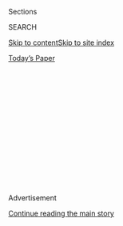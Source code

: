 <div id="app">

<div>

<div>

<div>

<div class="NYTAppHideMasthead css-1q2w90k e1suatyy0">

<div class="section css-ui9rw0 e1suatyy2">

<div class="css-eph4ug er09x8g0">

<div class="css-6n7j50">

</div>

<span class="css-1dv1kvn">Sections</span>

<div class="css-10488qs">

<span class="css-1dv1kvn">SEARCH</span>

</div>

[Skip to content](#site-content)[Skip to site
index](#site-index)

</div>

<div class="css-10698na e1huz5gh0">

</div>

</div>

<div id="masthead-bar-one" class="section hasLinks css-15hmgas e1csuq9d3">

<div class="css-uqyvli e1csuq9d0">

</div>

<div class="css-1uqjmks e1csuq9d1">

</div>

<div class="css-9e9ivx">

[](https://myaccount.nytimes3xbfgragh.onion/auth/login?response_type=cookie&client_id=vi)

</div>

<div class="css-1bvtpon e1csuq9d2">

[Today’s
Paper](https://www.nytimes3xbfgragh.onion/section/todayspaper)

</div>

</div>

</div>

</div>

<div data-aria-hidden="false">

<div id="site-content" data-role="main">

<div>

<div class="css-1aor85t" style="opacity:0.000000001;z-index:-1;visibility:hidden">

<div class="css-1hqnpie">

<div class="css-epjblv">

<span class="css-17xtcya">[Opinion](/section/opinion)</span><span class="css-x15j1o">|</span><span class="css-fwqvlz">China
and America Are Heading Toward
Divorce</span>

</div>

<div class="css-k008qs">

<div class="css-1iwv8en">

<span class="css-18z7m18"></span>

<div>

</div>

</div>

<span class="css-1n6z4y">https://nyti.ms/2NqZVV7</span>

<div class="css-1705lsu">

<div class="css-4xjgmj">

<div class="css-4skfbu" data-role="toolbar" data-aria-label="Social Media Share buttons, Save button, and Comments Panel with current comment count" data-testid="share-tools">

  - 
  - 
  - 
  - 
    
    <div class="css-6n7j50">
    
    </div>

  - 
  - 

</div>

</div>

</div>

</div>

</div>

</div>

<div id="NYT_TOP_BANNER_REGION" class="css-13pd83m">

</div>

<div id="top-wrapper" class="css-1sy8kpn">

<div id="top-slug" class="css-l9onyx">

Advertisement

</div>

[Continue reading the main
story](#after-top)

<div class="ad top-wrapper" style="text-align:center;height:100%;display:block;min-height:250px">

<div id="top" class="place-ad" data-position="top" data-size-key="top">

</div>

</div>

<div id="after-top">

</div>

</div>

<div>

<div class="css-v5btjw etb61u70">

<div class="css-v05ibm etb61u71">

[Opinion](/section/opinion)

</div>

</div>

<div id="sponsor-wrapper" class="css-1hyfx7x">

<div id="sponsor-slug" class="css-19vbshk">

Supported by

</div>

[Continue reading the main
story](#after-sponsor)

<div id="sponsor" class="ad sponsor-wrapper" style="text-align:center;height:100%;display:block">

</div>

<div id="after-sponsor">

</div>

</div>

<div class="css-186x18t">

</div>

<div class="css-1vkm6nb ehdk2mb0">

# China and America Are Heading Toward Divorce

</div>

For 40 years the two countries had an unconscious economic coupling.

<div class="css-18e8msd">

<div class="css-vp77d3 epjyd6m0">

<div class="css-1p10dcb ey68jwv0" data-aria-hidden="true">

[![Thomas L.
Friedman](https://static01.graylady3jvrrxbe.onion/images/2018/04/02/opinion/thomas-l-friedman/thomas-l-friedman-thumbLarge.png
"Thomas L. Friedman")](https://www.nytimes3xbfgragh.onion/by/thomas-l-friedman)

</div>

<div class="css-1baulvz">

By [<span class="css-1baulvz last-byline" itemprop="name">Thomas L.
Friedman</span>](https://www.nytimes3xbfgragh.onion/by/thomas-l-friedman)

<div class="css-8atqhb">

Opinion Columnist

</div>

</div>

</div>

  - June 23,
    2020

  - 
    
    <div class="css-4xjgmj">
    
    <div class="css-d8bdto" data-role="toolbar" data-aria-label="Social Media Share buttons, Save button, and Comments Panel with current comment count" data-testid="share-tools">
    
      - 
      - 
      - 
      - 
        
        <div class="css-6n7j50">
        
        </div>
    
      - 
      - 
    
    </div>
    
    </div>

</div>

<div class="css-79elbk" data-testid="photoviewer-wrapper">

<div class="css-z3e15g" data-testid="photoviewer-wrapper-hidden">

</div>

<div class="css-1a48zt4 ehw59r15" data-testid="photoviewer-children">

![<span class="css-16f3y1r e13ogyst0" data-aria-hidden="true">President
Xi Jinping of China met with President Trump in Osaka, Japan, in
2019.</span><span class="css-cnj6d5 e1z0qqy90" itemprop="copyrightHolder"><span class="css-1ly73wi e1tej78p0">Credit...</span><span><span>Brendan
Smialowski/Agence France-Presse — Getty
Images</span></span></span>](https://static01.graylady3jvrrxbe.onion/images/2020/06/25/opinion/23friedmanWeb/merlin_159622032_2fad83a3-043b-4163-a64b-28bfaa376bea-articleLarge.jpg?quality=75&auto=webp&disable=upscale)

</div>

</div>

<div class="css-mdjrty">

[阅读简体中文版](https://cn.nytimes3xbfgragh.onion/opinion/20200624/china-united-states-trump/ "Read in Simplified Chinese")[閱讀繁體中文版](https://cn.nytimes3xbfgragh.onion/opinion/20200624/china-united-states-trump/zh-hant/ "Read in Traditional Chinese")

</div>

</div>

<div class="section meteredContent css-1r7ky0e" name="articleBody" itemprop="articleBody">

<div class="css-1fanzo5 StoryBodyCompanionColumn">

<div class="css-53u6y8">

My favorite story in John Bolton’s book about the Trump Fun House —
sorry, White House — was that President Trump appealed to China’s leader
to buy more U.S. agricultural products to boost Trump’s farm vote and
his re-election.

Donald: Stop begging. Both Xi Jinping and Vladimir Putin have decided to
vote for you. *Don’t worry\!*

They know that as long as you’re president, America will be in turmoil.
For Xi, that means we’re a less formidable economic rival, and for Vlad,
that means we’re a less attractive democratic model for his people. They
also both know that as long as you’re president the U.S. will never be
able to galvanize a global coalition of allies against them, which is
what China fears most on trade, human rights and Covid-19 and Russia on
Ukraine and Syria.

Don’t take it from me. Here’s what Zhou Xiaoming, a former Chinese trade
negotiator and deputy representative in Geneva, [told Bloomberg’s Peter
Martin](https://www.bloomberg.com/news/articles/2020-06-15/china-warms-to-idea-of-four-more-years-of-trump-presidency):
“If Biden is elected, I think this could be more dangerous for China,
because he will work with allies to target China, whereas Trump is
destroying U.S. alliances.”

Chinese officials, Martin reported, see a unified front on trade or
human rights by the U.S. and its allies as “Washington’s greatest asset
for checking China’s widening influence,” and Trump’s behavior ensures
that will never come about.

</div>

</div>

<div class="css-1fanzo5 StoryBodyCompanionColumn">

<div class="css-53u6y8">

But while China may think it has nothing to fear and much to gain from a
Trump victory over Joe Biden, the real U.S.-China story should be cause
for alarm in Beijing.

The real story is that China’s standing in America today is lower than
at any time since Tiananmen Square in 1989. The real story is that if
China was to buy a few more beans and Boeings from America, that would
not fix Beijing’s problems here. The real question the Chinese should be
asking themselves is not who will be America’s next president, but
rather: “Who in China lost America?”

Because the real story is that the U.S. and China are heading for a
divorce.

The divorce papers will just say the cause was “irreconcilable
differences.” But Mom and Dad know better. They are getting divorced,
after 40 years of being one couple, two systems, because China *badly
overreached* and America *badly underperformed.*

Love it or hate it, the U.S.-China partnership forged between 1979 and
2019 delivered a lot of prosperity to a lot of people and a lot of
relative peace to the world — and, baby, we will miss it when it’s gone.

It was a period of unconscious economic coupling. **** Steadily over
this era, and then rapidly after China joined the World Trade
Organization in 2001, any America entrepreneur could wake up and say, “I
want to purchase from this Chinese company” or “I want to move this
supply chain to China.” Any U.S. university could say, “I want to open a
campus in China,” and any U.S. tech company could say, “I want to open a
research lab in China or hire a Chinese scientist.”

</div>

</div>

<div class="css-1fanzo5 StoryBodyCompanionColumn">

<div class="css-53u6y8">

And any Chinese student could say, “I want to study in America,” and any
Chinese company that qualified could say, “I want to list on the New
York Stock Exchange” or “invest in or buy an American company.”

These four decades of unconscious coupling hurt some workers, benefited
many others and especially benefited consumers; it also took the edge
off the natural rivalry between the world’s most powerful country and
the most important rising power and enabled them to collaborate on
global problems, like climate change and the post-2008 economic crisis.

This 40 years of unconscious coupling is over. We will still trade,
still engage diplomatically; tourists will still come and go; U.S.
businesses will still look to operate in the giant China market, because
they must to survive.

But the unconscious coupling is over. Henceforth, it will be more
hedged, opportunities will be more restricted and the relationship will
be full of a lot more conscious suspicion, pressures for
self-sufficiency and fear that a rupture could happen at any time.

Compared with the last 40 years, *it will feel like a divorce.*

“Both sides are saying, ‘We’ve had enough of you,” remarked Jim
McGregor, chairman of APCO Worldwide for Greater China. And as Trump
himself put it in a tweet last week, the U.S. has the option “of a
complete decoupling from China.”

But both sides are not equally to blame. The Xi era in U.S.-China
relations, which began in 2012, has led the relationship steadily
downhill. China went too far on a broad range of issues.

Start with business. For many years U.S. companies thought they had
enough market share inside China that they would tolerate the stealing
of intellectual property and other trade abuses China engaged in. But in
the last decade, China started to overreach, and the American Chamber of
Commerce in China began to complain louder and louder. Gradually, many
in the U.S. business community, which was a key buffer in the
relationship, began to endorse Donald Trump’s hard-line approach
(although they don’t like paying tariffs).

</div>

</div>

<div class="css-1fanzo5 StoryBodyCompanionColumn">

<div class="css-53u6y8">

Since Xi took power and made himself effectively president for life and
tightened the Communist Party’s control over all matters, U.S.
journalists working in China have had their access sharply curtailed;
China has become more aggressive in projecting its power into the South
China Sea; it’s become more fixated on subsidizing its high-tech
start-ups to dominate key industries by 2025; it is imposing a new
national security law to curtail longstanding freedoms in Hong Kong;
it’s stepped up its bullying of Taiwan, taken a very aggressive
approach toward India and intensified its internment of Uighur Muslims
in Xinjiang; it’s[jailed two innocent
Canadians](https://www.theglobeandmail.com/canada/article-something-has-to-change-michael-kovrigs-letters-detail-life-in-a/)
to swap for a detained Chinese businesswoman; and it even hammered
countries that dared to ask for an independent inquiry into how the
coronavirus emerged in Wuhan.

After Australia’s prime minister called for such an investigation in
April, China’s ambassador to Australia brazenly threatened economic
retaliation, and a few weeks later China cut off beef and barley imports
from Australian companies, citing bogus health and trade violations.

That is the kind of crude bullying that has helped to strip China of
virtually every ally it had in Washington — allies for a policy that
basically said, “We have different systems, but let’s build bridges with
China where possible, engage where it is mutually beneficial and draw
redlines where necessary.”

That balanced policy approach always had to contain serious tensions,
ugliness and disagreements on issues — but in the end it delivered
enough mutual benefit to be sustained for 40 years. That balance is now
off as far as many Americans are concerned. I am one of them.

As Orville Schell, one of the most sensible advocates of this balanced
approach, [wrote in an
essay](https://www.thewirechina.com/2020/06/07/the-birth-life-and-death-of-engagement/)
a few weeks ago on TheWireChina.com: “Today, as the U.S. faces its most
adversarial state with the People’s Republic of China in years, the
always fragile policy framework of engagement feels like a burnt-out
case. … A [recent Pew
poll](https://www.pewresearch.org/global/2020/04/21/u-s-views-of-china-increasingly-negative-amid-coronavirus-outbreak/)
shows that only 26 percent of Americans view China favorably, the lowest
percentage since its surveys began in 2005.”

But if China has increasingly overreached, America has increasingly
underperformed.

It is not just that China reportedly has fewer than 5,000 Covid-19
deaths and America has over 120,000 — and the virus started there. It is
not just that it takes about 22 hours on Amtrak to go from New York to
Chicago, while it takes 4.5 hours to take the bullet train from Beijing
to Shanghai, slightly farther apart. It’s not just that the pandemic has
accelerated China’s transformation to a cashless, digital society.

It’s that we have reduced investments in the true sources of our
strength — infrastructure, education, government-funded scientific
research, immigration and the right rules to incentivize productive
investment and prevent excessive risk-taking. And we have stopped
leveraging our greatest advantage over China — that we have allies who
share our values and China only has customers who fear its wrath.

</div>

</div>

<div class="css-1fanzo5 StoryBodyCompanionColumn">

<div class="css-53u6y8">

If we got together with our allies, we could collectively influence
China to accept new rules on trade and Covid-19 and a range of other
issues. But Trump refused to do so, making everything a bilateral deal
or a fight with Xi. So now China is offering sweetheart deals to U.S.
and other foreign companies to come into or stay in China, and its
market is now so big, few companies can resist.

Summing up the relationship today, McGregor, of APCO Worldwide, noted:
“I don’t know if the Chinese are taking America seriously anymore.
They are happy to just let us keep damaging ourselves. We have to wake
up and grow up” — and get our own act and allies together. China
respects one thing only: leverage. Today, we have too little and China
has too much.

*The Times is committed to publishing* [*a diversity of
letters*](https://www.nytimes3xbfgragh.onion/2019/01/31/opinion/letters/letters-to-editor-new-york-times-women.html)
*to the editor. We’d like to hear what you think about this or any of
our articles. Here are some*
[*tips*](https://help.nytimes3xbfgragh.onion/hc/en-us/articles/115014925288-How-to-submit-a-letter-to-the-editor)*.
And here’s our email:*
[*letters@NYTimes.com*](mailto:letters@NYTimes.com)*.*

*Follow The New York Times Opinion section on*
[*Facebook*](https://www.facebookcorewwwi.onion/nytopinion)*,* [*Twitter
(@NYTopinion)*](http://twitter.com/NYTOpinion) *and*
[*Instagram*](https://www.instagram.com/nytopinion/)*.*

</div>

</div>

</div>

<div>

</div>

<div>

</div>

<div>

</div>

<div>

<div id="bottom-wrapper" class="css-1ede5it">

<div id="bottom-slug" class="css-l9onyx">

Advertisement

</div>

[Continue reading the main
story](#after-bottom)

<div id="bottom" class="ad bottom-wrapper" style="text-align:center;height:100%;display:block;min-height:90px">

</div>

<div id="after-bottom">

</div>

</div>

</div>

</div>

</div>

## Site Index

<div>

</div>

## Site Information Navigation

  - [© <span>2020</span> <span>The New York Times
    Company</span>](https://help.nytimes3xbfgragh.onion/hc/en-us/articles/115014792127-Copyright-notice)

<!-- end list -->

  - [NYTCo](https://www.nytco.com/)
  - [Contact
    Us](https://help.nytimes3xbfgragh.onion/hc/en-us/articles/115015385887-Contact-Us)
  - [Work with us](https://www.nytco.com/careers/)
  - [Advertise](https://nytmediakit.com/)
  - [T Brand Studio](http://www.tbrandstudio.com/)
  - [Your Ad
    Choices](https://www.nytimes3xbfgragh.onion/privacy/cookie-policy#how-do-i-manage-trackers)
  - [Privacy](https://www.nytimes3xbfgragh.onion/privacy)
  - [Terms of
    Service](https://help.nytimes3xbfgragh.onion/hc/en-us/articles/115014893428-Terms-of-service)
  - [Terms of
    Sale](https://help.nytimes3xbfgragh.onion/hc/en-us/articles/115014893968-Terms-of-sale)
  - [Site
    Map](https://spiderbites.nytimes3xbfgragh.onion)
  - [Help](https://help.nytimes3xbfgragh.onion/hc/en-us)
  - [Subscriptions](https://www.nytimes3xbfgragh.onion/subscription?campaignId=37WXW)

</div>

</div>

</div>

</div>
